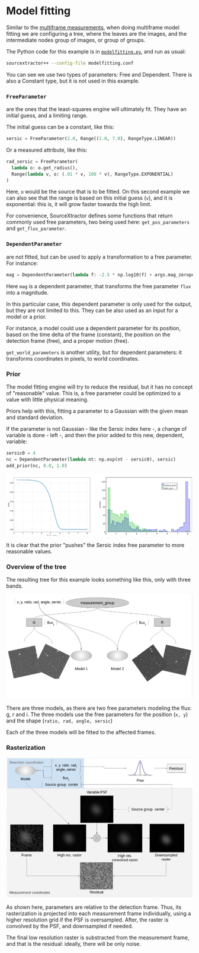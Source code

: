 # Model fitting

Similar to the [multiframe measurements](../measurement/README.md),
when doing multiframe model fitting we are configuring a tree, where
the leaves are the images, and the intermediate nodes group of images,
or group of groups.

The Python code for this example is in [`modelfitting.py`](modelfitting.py), and
run as usual:

```bash
sourcextractor++ --config-file modelfitting.conf
```

You can see we use two types of parameters: Free and Dependent. There is
also a Constant type, but it is not used in this example.

### `FreeParameter`
are the ones that the least-squares engine will ultimately fit.
They have an initial guess, and a limiting range.

The initial guess can be a constant, like this:

```python
sersic = FreeParameter(2.0, Range((1.0, 7.0), RangeType.LINEAR))
```

Or a measured attribute, like this:

```python
rad_sersic = FreeParameter(
  lambda o: o.get_radius(),
  Range(lambda v, o: (.01 * v, 100 * v), RangeType.EXPONENTIAL)
)
```

Here, `o` would be the source that is to be fitted. On this second example
we can also see that the range is based on this initial guess (`v`), and
it is exponential: this is, it will grow faster towards the high limit.

For convenience, SourceXtractor defines some functions that return commonly
used free parameters, two being used here: `get_pos_parameters`
and `get_flux_parameter`.

### `DependentParameter`
are not fitted, but can be used to apply a transformation to a free parameter.
For instance:

```python
mag = DependentParameter(lambda f: -2.5 * np.log10(f) + args.mag_zeropoint, flux)
```

Here `mag` is a dependent parameter, that transforms the free parameter
`flux` into a magnitude.

In this particular case, this dependent parameter is only used for the output,
but they are not limited to this. They can be also used as an input for a model
or a prior.

For instance, a model could use a dependent parameter for its position,
based on the time delta of the frame (constant),
the position on the detection frame (free), and a proper motion (free).

`get_world_parameters` is another utility, but for dependent parameters:
it transforms coordinates in pixels, to world coordinates.

### Prior

The model fitting engine will try to reduce the residual, but it has no concept
of "reasonable" value. This is, a free parameter could be optimized to a value
with little physical meaning.

Priors help with this, fitting a parameter to a Gaussian with the given mean
and standard deviation.

If the parameter is not Gaussian - like the Sersic index here -, a change of
variable is done - left -, and then the prior added to this new, dependent,
variable:

```python
sersic0 = 4
nc = DependentParameter(lambda nt: np.exp(nt - sersic0), sersic)
add_prior(nc, 0.0, 1.0)
```

![Prior effect](../images/prior.png)

It is clear that the prior "pushes" the Sersic index free parameter to more
reasonable values.

### Overview of the tree

The resulting tree  for this example looks something like this,
only with three bands.

![Model fitting tree](../images/modeltree.png)

There are three models, as there are two free parameters modeling the
flux: g, r and i. The three models use the free parameters for the position
(`x, y`) and the shape (`ratio, rad, angle, sersic`)

Each of the three models will be fitted to the affected frames.

### Rasterization

![Rasterization](../images/raster.png)

As shown here, parameters are relative to the detection frame. Thus, its
rasterization is projected into each measurement frame individually, using a
higher resolution grid if the PSF is oversampled. After, the raster is
convolved by the PSF, and downsampled if needed.

The final low resolution raster is substracted from the measurement frame,
and that is the residual: ideally, there will be only noise.
